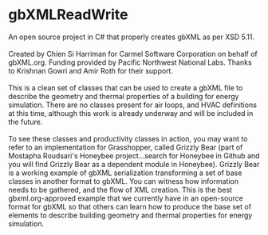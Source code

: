<h1>gbXMLReadWrite</h1>

An open source project in C# that properly creates gbXML as per XSD 5.11.
<br><Br>
Created by Chien Si Harriman for Carmel Software Corporation on behalf of gbXML.org. Funding provided by Pacific Northwest National Labs. Thanks to Krishnan Gowri and Amir Roth for their support.
<br><Br>
This is a clean set of classes that can be used to create a gbXML file to describe the geometry and thermal properties of a building for energy simulation. There are no classes present for air loops, and HVAC definitions at this time, although this work is already underway and will be included in the future.
<br><Br>
To see these classes and productivity classes in action, you may want to refer to an implementation for Grasshopper, called Grizzly Bear (part of Mostapha Roudsari's Honeybee project...search for Honeybee in Github and you will find Grizzly Bear as a dependent module in Honeybee). Grizzly Bear is a working example of gbXML serialization transforming a set of base classes in another format to gbXML. You can witness how information needs to be gathered, and the flow of XML creation. This is the best gbxml.org-approved example that we currently have in an open-source format for gbXML so that others can learn how to produce the base set of elements to describe building geometry and thermal properties for energy simulation.
